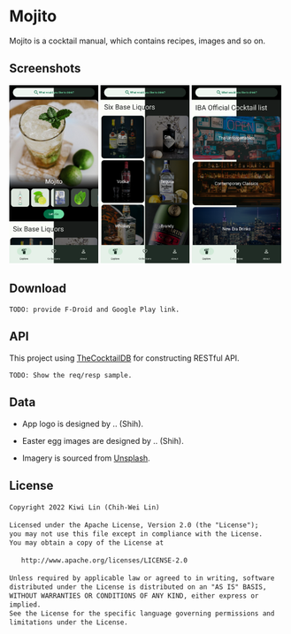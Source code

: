 # Mojito

Mojito is a cocktail manual, which contains recipes, images and so on.

## Screenshots

<p>
<img src="/screenshots/explore.png" width="32%"/>
<img src="/screenshots/explore-six-base-liquors.png" width="32%"/>
<img src="/screenshots/explore-iba-official-cocktail-list.png" width="32%"/>
</p>

## Download

    TODO: provide F-Droid and Google Play link.

## API

This project using [TheCocktailDB](https://www.thecocktaildb.com/) for constructing RESTful API.

    TODO: Show the req/resp sample.

## Data

 + App logo is designed by .. (Shih).

 + Easter egg images are designed by .. (Shih).

 + Imagery is sourced from [Unsplash](https://unsplash.com/).

## License

```
Copyright 2022 Kiwi Lin (Chih-Wei Lin)

Licensed under the Apache License, Version 2.0 (the "License");
you may not use this file except in compliance with the License.
You may obtain a copy of the License at

   http://www.apache.org/licenses/LICENSE-2.0

Unless required by applicable law or agreed to in writing, software
distributed under the License is distributed on an "AS IS" BASIS,
WITHOUT WARRANTIES OR CONDITIONS OF ANY KIND, either express or implied.
See the License for the specific language governing permissions and
limitations under the License.
```
